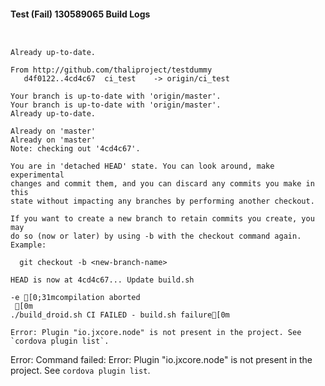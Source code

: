 #### Test (Fail) 130589065 Build Logs


```


```

```
Already up-to-date.

From http://github.com/thaliproject/testdummy
   d4f0122..4cd4c67  ci_test    -> origin/ci_test

```

```
Your branch is up-to-date with 'origin/master'.
Your branch is up-to-date with 'origin/master'.
Already up-to-date.

Already on 'master'
Already on 'master'
Note: checking out '4cd4c67'.

You are in 'detached HEAD' state. You can look around, make experimental
changes and commit them, and you can discard any commits you make in this
state without impacting any branches by performing another checkout.

If you want to create a new branch to retain commits you create, you may
do so (now or later) by using -b with the checkout command again. Example:

  git checkout -b <new-branch-name>

HEAD is now at 4cd4c67... Update build.sh

```

```
-e [0;31mcompilation aborted
 [0m
./build_droid.sh CI FAILED - build.sh failure[0m

Error: Plugin "io.jxcore.node" is not present in the project. See `cordova plugin list`.

```

Error: Command failed: Error: Plugin "io.jxcore.node" is not present in the project. See `cordova plugin list`.
